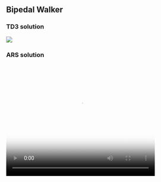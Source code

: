 ## Bipedal Walker

### TD3 solution
<img src='td3_1.gif'>

### ARS solution
<video width="400" height="300" controls="controls" poster="videos/openaigym.video.0.28328.video046232.mp4">
   <source src="video/duel.ogv" type='video/ogg; codecs="theora, vorbis"'>
   <source src="video/duel.mp4" type='video/mp4; codecs="avc1.42E01E, mp4a.40.2"'>
   <source src="video/duel.webm" type='video/webm; codecs="vp8, vorbis"'>
   Тег video не поддерживается вашим браузером. 
  </video>
